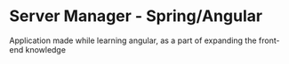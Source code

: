 # Server Manager - Spring/Angular

Application made while learning angular, as a part of expanding the front-end knowledge 
